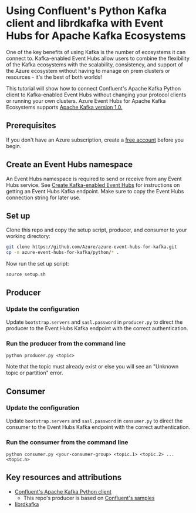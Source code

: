 # Using Confluent's Python Kafka client and librdkafka with Event Hubs for Apache Kafka Ecosystems

One of the key benefits of using Kafka is the number of ecosystems it can connect to. Kafka-enabled Event Hubs allow users to combine the flexibility of the Kafka ecosystems with the scalability, consistency, and support of the Azure ecosystem without having to manage on prem clusters or resources - it's the best of both worlds!

This tutorial will show how to connect Confluent's Apache Kafka Python client to Kafka-enabled Event Hubs without changing your protocol clients or running your own clusters. Azure Event Hubs for Apache Kafka Ecosystems supports [Apache Kafka version 1.0.](https://kafka.apache.org/10/documentation.html)

## Prerequisites

If you don't have an Azure subscription, create a [free account](https://azure.microsoft.com/free/?ref=microsoft.com&utm_source=microsoft.com&utm_medium=docs&utm_campaign=visualstudio) before you begin.

## Create an Event Hubs namespace

An Event Hubs namespace is required to send or receive from any Event Hubs service. See [Create Kafka-enabled Event Hubs](https://docs.microsoft.com/azure/event-hubs/event-hubs-create-kafka-enabled) for instructions on getting an Event Hubs Kafka endpoint. Make sure to copy the Event Hubs connection string for later use.

## Set up

Clone this repo and copy the setup script, producer, and consumer to your working directory:

```bash
git clone https://github.com/Azure/azure-event-hubs-for-kafka.git
cp -n azure-event-hubs-for-kafka/python/* .
```

Now run the set up script:

```shell
source setup.sh
```

## Producer

### Update the configuration

Update `bootstrap.servers` and `sasl.password` in `producer.py` to direct the producer to the Event Hubs Kafka endpoint with the correct authentication.

### Run the producer from the command line
 
```shell 
python producer.py <topic>
```

Note that the topic must already exist or else you will see an "Unknown topic or partition" error.

## Consumer

### Update the configuration

Update `bootstrap.servers` and `sasl.password` in `consumer.py` to direct the consumer to the Event Hubs Kafka endpoint with the correct authentication.

### Run the consumer from the command line

```shell
python consumer.py <your-consumer-group> <topic.1> <topic.2> ... <topic.n> 
```

## Key resources and attributions

* [Confluent's Apache Kafka Python client](https://github.com/confluentinc/confluent-kafka-python)
	* This repo's producer is based on [Confluent's samples](https://github.com/confluentinc/confluent-kafka-python/tree/master/examples)
* [librdkafka](https://github.com/edenhill/librdkafka)